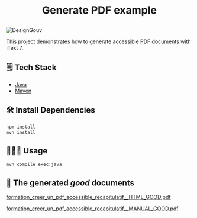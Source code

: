 # <p align="center">Generate PDF example</p>

![DesignGouv](https://design.numerique.gouv.fr/assets/images/logo-designgouv.png)

This project demonstrates how to generate accessible PDF documents with iText 7.

## 🗒 Tech Stack

- [Java](https://www.java.com/)
- [Maven](https://maven.apache.org/)

## 🛠️ Install Dependencies

```bash
npm install
mvn install
```

## 🧑🏻‍💻 Usage

```bash
mvn compile exec:java
```

## 📄 The generated _good_ documents

[formation_creer_un_pdf_accessible_recapitulatif__HTML_GOOD.pdf](https://github.com/DISIC/generate-pdf-example/files/14592280/formation_creer_un_pdf_accessible_recapitulatif__HTML_GOOD.pdf)

[formation_creer_un_pdf_accessible_recapitulatif__MANUAL_GOOD.pdf](https://github.com/DISIC/generate-pdf-example/files/14592285/formation_creer_un_pdf_accessible_recapitulatif__MANUAL_GOOD.pdf)
